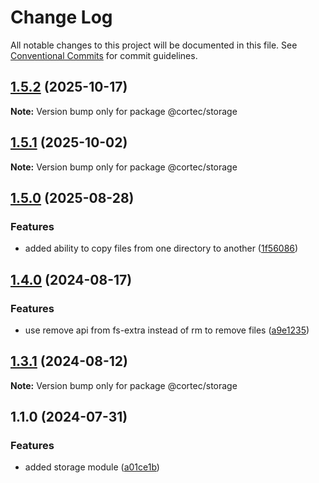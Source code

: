 # Change Log

All notable changes to this project will be documented in this file.
See [Conventional Commits](https://conventionalcommits.org) for commit guidelines.

## [1.5.2](https://github.com/saswatds/cortec/compare/@cortec/storage@1.5.1...@cortec/storage@1.5.2) (2025-10-17)

**Note:** Version bump only for package @cortec/storage

## [1.5.1](https://github.com/saswatds/cortec/compare/@cortec/storage@1.5.0...@cortec/storage@1.5.1) (2025-10-02)

**Note:** Version bump only for package @cortec/storage

## [1.5.0](https://github.com/saswatds/cortec/compare/@cortec/storage@1.4.0...@cortec/storage@1.5.0) (2025-08-28)

### Features

- added ability to copy files from one directory to another ([1f56086](https://github.com/saswatds/cortec/commit/1f560867bdfe79e5daa0f9cb726a2a855f6fdf8f))

## [1.4.0](https://github.com/saswatds/cortec/compare/@cortec/storage@1.3.1...@cortec/storage@1.4.0) (2024-08-17)

### Features

- use remove api from fs-extra instead of rm to remove files ([a9e1235](https://github.com/saswatds/cortec/commit/a9e12357822d4deafc1ee53d758771847d95d137))

## [1.3.1](https://github.com/saswatds/cortec/compare/@cortec/storage@1.3.0...@cortec/storage@1.3.1) (2024-08-12)

**Note:** Version bump only for package @cortec/storage

## 1.1.0 (2024-07-31)

### Features

- added storage module ([a01ce1b](https://github.com/saswatds/cortec/commit/a01ce1b18647d05454396bc4e223230abf06919f))
